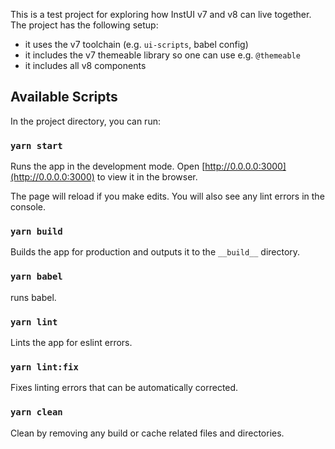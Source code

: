 This is a test project for exploring how InstUI v7 and v8 can live together. The project has the following setup:

- it uses the v7 toolchain (e.g. `ui-scripts`, babel config)   
- it includes the v7 themeable library so one can use e.g. `@themeable`
- it includes all v8 components

## Available Scripts

In the project directory, you can run:

### `yarn start`

Runs the app in the development mode. Open
[http://0.0.0.0:3000](http://0.0.0.0:3000) to view it in the browser.

The page will reload if you make edits. You will also see any lint errors in the
console.

### `yarn build`

Builds the app for production and outputs it to the `__build__` directory.

### `yarn babel`

runs babel.

### `yarn lint`

Lints the app for eslint errors.

### `yarn lint:fix`

Fixes linting errors that can be automatically corrected.

### `yarn clean`

Clean by removing any build or cache related files and directories.
